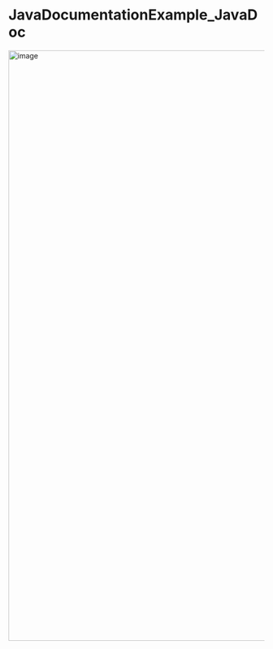 # JavaDocumentationExample_JavaDoc

<img width="1163" alt="image" src="https://github.com/SivapriyaSridhar/JavaDocumentationExample_JavaDoc/assets/67223940/7620fcf7-0210-4f17-93cf-5d527f149101">
